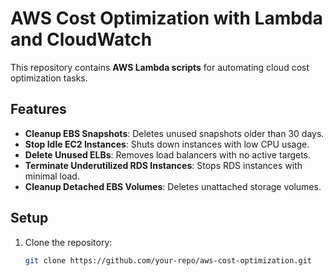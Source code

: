# AWS Cost Optimization with Lambda and CloudWatch

This repository contains **AWS Lambda scripts** for automating cloud cost optimization tasks.

## Features
- **Cleanup EBS Snapshots**: Deletes unused snapshots older than 30 days.
- **Stop Idle EC2 Instances**: Shuts down instances with low CPU usage.
- **Delete Unused ELBs**: Removes load balancers with no active targets.
- **Terminate Underutilized RDS Instances**: Stops RDS instances with minimal load.
- **Cleanup Detached EBS Volumes**: Deletes unattached storage volumes.


## Setup
1. Clone the repository:
   ```sh
   git clone https://github.com/your-repo/aws-cost-optimization.git
